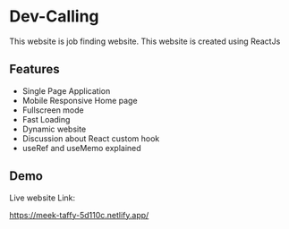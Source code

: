 
# Dev-Calling

This website is job finding website. This website is created using ReactJs


## Features

- Single Page Application
- Mobile Responsive Home page
- Fullscreen mode
- Fast Loading
- Dynamic website
- Discussion about React custom hook
- useRef and useMemo explained


## Demo

Live website Link:

https://meek-taffy-5d110c.netlify.app/
